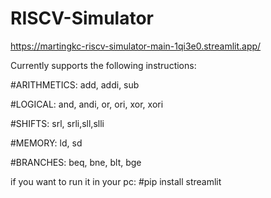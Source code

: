 # RISCV-Simulator

https://martingkc-riscv-simulator-main-1qi3e0.streamlit.app/

Currently supports the following instructions: 

#ARITHMETICS: add, addi, sub

#LOGICAL: and, andi, or, ori, xor, xori

#SHIFTS: srl, srli,sll,slli

#MEMORY: ld, sd 

#BRANCHES: beq, bne, blt, bge 

if you want to run it in your pc: 
#pip install streamlit
